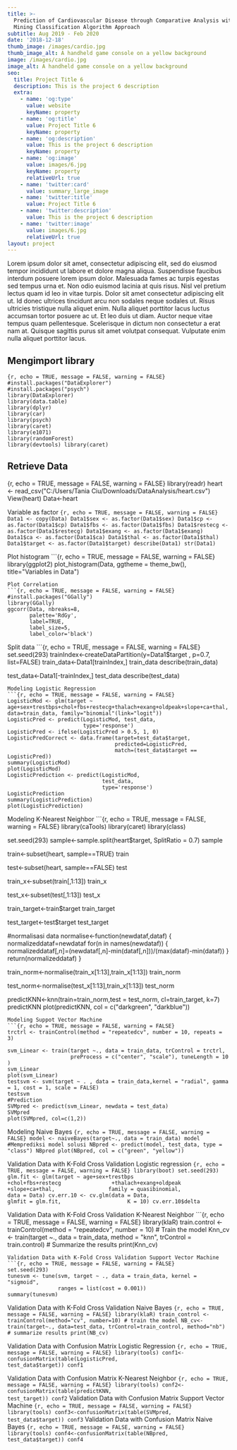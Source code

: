 ```yaml
---
title: >-
  Prediction of Cardiovascular Disease through Comparative Analysis with Data
  Mining Classification Algorithm Approach
subtitle: Aug 2019 - Feb 2020
date: '2018-12-18'
thumb_image: /images/cardio.jpg
thumb_image_alt: A handheld game console on a yellow background
image: /images/cardio.jpg
image_alt: A handheld game console on a yellow background
seo:
  title: Project Title 6
  description: This is the project 6 description
  extra:
    - name: 'og:type'
      value: website
      keyName: property
    - name: 'og:title'
      value: Project Title 6
      keyName: property
    - name: 'og:description'
      value: This is the project 6 description
      keyName: property
    - name: 'og:image'
      value: images/6.jpg
      keyName: property
      relativeUrl: true
    - name: 'twitter:card'
      value: summary_large_image
    - name: 'twitter:title'
      value: Project Title 6
    - name: 'twitter:description'
      value: This is the project 6 description
    - name: 'twitter:image'
      value: images/6.jpg
      relativeUrl: true
layout: project
---
```


Lorem ipsum dolor sit amet, consectetur adipiscing elit, sed do eiusmod tempor incididunt ut labore et dolore magna aliqua. Suspendisse faucibus interdum posuere lorem ipsum dolor. Malesuada fames ac turpis egestas sed tempus urna et. Non odio euismod lacinia at quis risus. Nisl vel pretium lectus quam id leo in vitae turpis. Dolor sit amet consectetur adipiscing elit ut. Id donec ultrices tincidunt arcu non sodales neque sodales ut. Risus ultricies tristique nulla aliquet enim. Nulla aliquet porttitor lacus luctus accumsan tortor posuere ac ut. Et leo duis ut diam. Auctor neque vitae tempus quam pellentesque. Scelerisque in dictum non consectetur a erat nam at. Quisque sagittis purus sit amet volutpat consequat. Vulputate enim nulla aliquet porttitor lacus.

## Mengimport library
    {r, echo = TRUE, message = FALSE, warning = FALSE} 
    #install.packages("DataExplorer")
    #install.packages("psych") 
    library(DataExplorer) 
    library(data.table) 
    library(dplyr) 
    library(car) 
    library(psych) 
    library(caret) 
    library(e1071) 
    library(randomForest) 
    library(devtools) library(caret)

## Retrieve Data
{r, echo = TRUE, message = FALSE, warning = FALSE} 
library(readr) 
heart <- read_csv("C:/Users/Tania Ciu/Downloads/DataAnalysis/heart.csv") 
View(heart) 
Data<-heart

Variable as factor
`{r, echo = TRUE, message = FALSE, warning = FALSE} Data1 <- copy(Data) Data1$sex <- as.factor(Data1$sex) Data1$cp <- as.factor(Data1$cp) Data1$fbs <- as.factor(Data1$fbs) Data1$restecg <- as.factor(Data1$restecg) Data1$exang <- as.factor(Data1$exang) Data1$ca <- as.factor(Data1$ca) Data1$thal <- as.factor(Data1$thal) Data1$target <- as.factor(Data1$target) describe(Data1) str(Data1)`

Plot histogram \`\`\`{r, echo = TRUE, message = FALSE, warning = FALSE}
library(ggplot2) plot_histogram(Data, ggtheme = theme_bw(),
title="Variables in Data")


    Plot Correlation
    ```{r, echo = TRUE, message = FALSE, warning = FALSE}
    #install.packages("GGally")
    library(GGally)
    ggcorr(Data, nbreaks=8, 
           palette='RdGy', 
           label=TRUE, 
           label_size=5, 
           label_color='black')

Split data \`\`\`{r, echo = TRUE, message = FALSE, warning = FALSE}
set.seed(293) trainIndex\<-createDataPartition(y=Data1\$target , p=0.7,
list=FALSE) train_data\<-Data1\[trainIndex,\] train_data
describe(train_data)

test_data\<-Data1\[-trainIndex,\] test_data describe(test_data)


    Modeling Logistic Regression
    ```{r, echo = TRUE, message = FALSE, warning = FALSE}
    LogisticMod <- glm(target ~ age+sex+trestbps+chol+fbs+restecg+thalach+exang+oldpeak+slope+ca+thal, data=train_data, family="binomial"(link="logit"))
    LogisticPred <- predict(LogisticMod, test_data, 
                            type='response')
    LogisticPred <- ifelse(LogisticPred > 0.5, 1, 0)
    LogisticPredCorrect <- data.frame(target=test_data$target, 
                                      predicted=LogisticPred, 
                                      match=(test_data$target == LogisticPred))
    summary(LogisticMod)
    plot(LogisticMod)
    LogisticPrediction <- predict(LogisticMod, 
                                  test_data, 
                                  type='response')
    LogisticPrediction
    summary(LogisticPrediction)
    plot(LogisticPrediction)

Modeling K-Nearest Neighbor \`\`\`{r, echo = TRUE, message = FALSE,
warning = FALSE} library(caTools) library(caret) library(class)

set.seed(293) sample\<-sample.split(heart\$target, SplitRatio = 0.7)
sample

train\<-subset(heart, sample==TRUE) train

test\<-subset(heart, sample==FALSE) test

train_x\<-subset(train\[,1:13\]) train_x

test_x\<-subset(test\[,1:13\]) test_x

train_target\<-train\$target train_target

test_target\<-test\$target test_target

\#normalisasi data normalise\<-function(newdataf,dataf) {
normalizeddataf=newdataf for(n in names(newdataf)) {
normalizeddataf\[,n\]=(newdataf\[,n\]-min(dataf\[,n\]))/(max(dataf)-min(dataf))
} return(normalizeddataf) }

train_norm\<-normalise(train_x\[1:13\],train_x\[1:13\]) train_norm

test_norm\<-normalise(test_x\[1:13\],train_x\[1:13\]) test_norm

predictKNN\<-knn(train=train_norm,test = test_norm, cl=train_target,
k=7) predictKNN plot(predictKNN, col = c("darkgreen", "darkblue"))


    Modeling Suppot Vector Machine
    ```{r, echo = TRUE, message = FALSE, warning = FALSE}
    trctrl <- trainControl(method = "repeatedcv", number = 10, repeats = 3)

    svm_Linear <- train(target ~., data = train_data, trControl = trctrl, 
                        preProcess = c("center", "scale"), tuneLength = 10 )
    svm_Linear
    plot(svm_Linear)
    testsvm <- svm(target ~ . , data = train_data,kernel = "radial", gamma = 1, cost = 1, scale = FALSE)
    testsvm
    #Prediction
    SVMpred <- predict(svm_Linear, newdata = test_data)
    SVMpred
    plot(SVMpred, col=c(1,2))

Modeling Naive Bayes
`{r, echo = TRUE, message = FALSE, warning = FALSE} model <- naiveBayes(target~., data = train_data) model #Memprediksi model solusi NBpred <- predict(model, test_data, type = "class") NBpred plot(NBpred, col = c("green", "yellow"))`

Validation Data with K-Fold Cross Validation Logistic regression
`{r, echo = TRUE, message = FALSE, warning = FALSE} library(boot) set.seed(293) glm.fit <- glm(target ~ age+sex+trestbps                +chol+fbs+restecg                +thalach+exang+oldpeak                +slope+ca+thal,                 family = quasibinomial,                 data = Data) cv.err.10 <- cv.glm(data = Data,                      glmfit = glm.fit,                     K = 10) cv.err.10$delta`

Validation Data with K-Fold Cross Validation K-Nearest Neighbor
\`\`\`{r, echo = TRUE, message = FALSE, warning = FALSE} library(klaR)
train.control \<- trainControl(method = "repeatedcv", number = 10) \#
Train the model Knn_cv \<- train(target \~., data = train_data, method =
"knn", trControl = train.control) \# Summarize the results print(Knn_cv)


    Validation Data with K-Fold Cross Validation Support Vector Machine
    ```{r, echo = TRUE, message = FALSE, warning = FALSE}
    set.seed(293)
    tunesvm <- tune(svm, target ~ ., data = train_data, kernel = "sigmoid",
                    ranges = list(cost = 0.001))
    summary(tunesvm)

Validation Data with K-Fold Cross Validation Naive Bayes
`{r, echo = TRUE, message = FALSE, warning = FALSE} library(klaR) train_control <- trainControl(method="cv", number=10) # train the model NB_cv<- train(target~., data=test_data, trControl=train_control, method="nb") # summarize results print(NB_cv)`

Validation Data with Confusion Matrix Logistic Regression
`{r, echo = TRUE, message = FALSE, warning = FALSE} library(tools) conf1<-confusionMatrix(table(LogisticPred,                              test_data$target)) conf1`

Validation Data with Confusion Matrix K-Nearest Neighbor
`{r, echo = TRUE, message = FALSE, warning = FALSE} library(tools) conf2<-confusionMatrix(table(predictKNN,                              test_target)) conf2`
Validation Data with Confusion Matrix Support Vector Machine
`{r, echo = TRUE, message = FALSE, warning = FALSE} library(tools) conf3<-confusionMatrix(table(SVMpred,                              test_data$target)) conf3`
Validation Data with Confusion Matrix Naive Bayes
`{r, echo = TRUE, message = FALSE, warning = FALSE} library(tools) conf4<-confusionMatrix(table(NBpred,                              test_data$target)) conf4`

